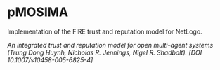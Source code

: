 # pMOSIMA

Implementation of the FIRE trust and reputation model for NetLogo. 

*An integrated trust and reputation model for open multi-agent systems (Trung Dong Huynh, Nicholas R. Jennings, Nigel R. Shadbolt). [DOI 10.1007/s10458-005-6825-4]*
